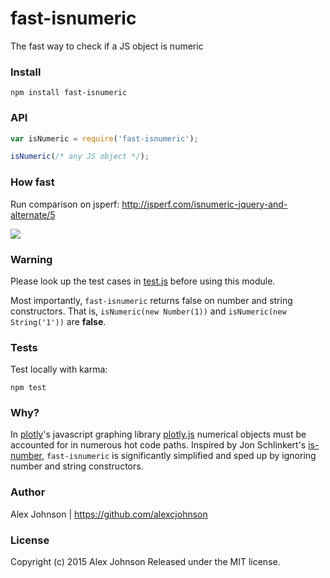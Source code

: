 # fast-isnumeric

The fast way to check if a JS object is numeric

### Install

```
npm install fast-isnumeric
```

### API

```js
var isNumeric = require('fast-isnumeric');

isNumeric(/* any JS object */);
```

### How fast

Run comparison on jsperf: http://jsperf.com/isnumeric-jquery-and-alternate/5

![](http://i.imgur.com/dczrlVE.png)

### Warning

Please look up the test cases in
[test.js](https://github.com/plotly/fast-isnumeric/blob/master/test.js) before
using this module.

Most importantly, `fast-isnumeric` returns false on number and string
constructors. That is, `isNumeric(new Number(1))` and `isNumeric(new
String('1'))` are **false**.

### Tests

Test locally with karma:

```
npm test
```

### Why?

In [plotly](https://plotly.com/)'s javascript graphing library
[plotly.js](https://plotly.com/javascript/) numerical objects must be accounted
for in numerous hot code paths. Inspired by Jon Schlinkert's
[is-number](https://github.com/jonschlinkert/is-number), `fast-isnumeric` is
significantly simplified and sped up by ignoring number and string constructors.

### Author

Alex Johnson | https://github.com/alexcjohnson

### License

Copyright (c) 2015 Alex Johnson Released under the MIT license.
